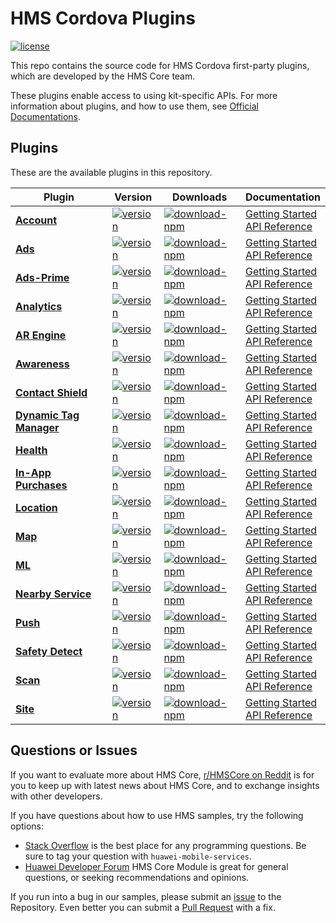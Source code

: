 # HMS Cordova Plugins

[![license](https://img.shields.io/badge/license-Apache--2.0-green)](./LICENCE)

This repo contains the source code for HMS Cordova first-party plugins, which are developed by the HMS Core team.

These plugins enable access to using kit-specific APIs. For more information
about plugins, and how to use them, see
[Official Documentations](https://developer.huawei.com/consumer/en/doc/overview/HMS-Core-Plugin?ha_source=hms1).

## Plugins

These are the available plugins in this repository.

| Plugin | Version | Downloads | Documentation |
| --- | --- | --- | --- |
| [**Account**](./cordova-plugin-hms-account) | [![version](https://img.shields.io/npm/v/@hmscore/cordova-plugin-hms-account?color=%23ed2a1c&style=for-the-badge)](https://www.npmjs.com/package/@hmscore/cordova-plugin-hms-account) | [![download-npm](https://img.shields.io/npm/dm/@hmscore/cordova-plugin-hms-account?color=%23007EC6&style=for-the-badge)](https://www.npmjs.com/package/@hmscore/cordova-plugin-hms-account) | [Getting Started](https://developer.huawei.com/consumer/en/doc/development/HMS-Plugin-Guides/introduction-0000001051006397?ha_source=hms1) <br/> [API Reference](https://developer.huawei.com/consumer/en/doc/development/HMS-Plugin-References-V1/overview-0000001050767539-V1?ha_source=hms1) |
| [**Ads**](./cordova-plugin-hms-ads) | [![version](https://img.shields.io/npm/v/@hmscore/cordova-plugin-hms-ads?color=%23ed2a1c&style=for-the-badge)](https://www.npmjs.com/package/@hmscore/cordova-plugin-hms-ads) | [![download-npm](https://img.shields.io/npm/dm/@hmscore/cordova-plugin-hms-ads?color=%23007EC6&style=for-the-badge)](https://www.npmjs.com/package/@hmscore/cordova-plugin-hms-ads) | [Getting Started](https://developer.huawei.com/consumer/en/doc/development/HMS-Plugin-Guides/introduction-0000001050437673?ha_source=hms1) <br/> [API Reference](https://developer.huawei.com/consumer/en/doc/development/HMS-Plugin-References-V1/ads-0000001050200658-V1?ha_source=hms1) |
| [**Ads-Prime**](./cordova-plugin-hms-adsprime) | [![version](https://img.shields.io/npm/v/@hmscore/cordova-plugin-hms-adsprime?color=%23ed2a1c&style=for-the-badge)](https://www.npmjs.com/package/@hmscore/cordova-plugin-hms-adsprime) | [![download-npm](https://img.shields.io/npm/dm/@hmscore/cordova-plugin-hms-adsprime?color=%23007EC6&style=for-the-badge)](https://www.npmjs.com/package/@hmscore/cordova-plugin-hms-adsprime) | [Getting Started](https://developer.huawei.com/consumer/en/doc/development/HMS-Plugin-Guides/introduction-0000001050437673?ha_source=hms1) <br/> [API Reference](https://developer.huawei.com/consumer/en/doc/development/HMS-Plugin-References-V1/ads-0000001050200658-V1?ha_source=hms1) |
| [**Analytics**](./cordova-plugin-hms-analytics) | [![version](https://img.shields.io/npm/v/@hmscore/cordova-plugin-hms-analytics?color=%23ed2a1c&style=for-the-badge)](https://www.npmjs.com/package/@hmscore/cordova-plugin-hms-analytics) | [![download-npm](https://img.shields.io/npm/dm/@hmscore/cordova-plugin-hms-analytics?color=%23007EC6&style=for-the-badge)](https://www.npmjs.com/package/@hmscore/cordova-plugin-hms-analytics) | [Getting Started](https://developer.huawei.com/consumer/en/doc/development/HMS-Plugin-Guides/introduction-0000001050134725?ha_source=hms1) <br/> [API Reference](https://developer.huawei.com/consumer/en/doc/development/HMS-Plugin-References-V1/overview-0000001050132806-V1?ha_source=hms1) |
| [**AR Engine**](./cordova-plugin-hms-ar) | [![version](https://img.shields.io/npm/v/@hmscore/cordova-plugin-hms-ar?color=%23ed2a1c&style=for-the-badge)](https://www.npmjs.com/package/@hmscore/cordova-plugin-hms-ar) | [![download-npm](https://img.shields.io/npm/dm/@hmscore/cordova-plugin-hms-ar?color=%23007EC6&style=for-the-badge)](https://www.npmjs.com/package/@hmscore/cordova-plugin-hms-ar) | [Getting Started](https://developer.huawei.com/consumer/en/doc/development/HMS-Plugin-Guides/introduction-0000001059697332?ha_source=hms1) <br/> [API Reference](https://developer.huawei.com/consumer/en/doc/development/HMS-Plugin-References-V1/overview-0000001059547578-V1?ha_source=hms1) |
| [**Awareness**](./cordova-plugin-hms-awareness) | [![version](https://img.shields.io/npm/v/@hmscore/cordova-plugin-hms-awareness?color=%23ed2a1c&style=for-the-badge)](https://www.npmjs.com/package/@hmscore/cordova-plugin-hms-awareness) | [![download-npm](https://img.shields.io/npm/dm/@hmscore/cordova-plugin-hms-awareness?color=%23007EC6&style=for-the-badge)](https://www.npmjs.com/package/@hmscore/cordova-plugin-hms-awareness) | [Getting Started](https://developer.huawei.com/consumer/en/doc/development/HMS-Plugin-Guides/introduction-0000001064365517?ha_source=hms1) <br/> [API Reference](https://developer.huawei.com/consumer/en/doc/development/HMS-Plugin-References-V1/overview-0000001072952026-V1?ha_source=hms1) | 
| [**Contact Shield**](./cordova-plugin-hms-contactshield) | [![version](https://img.shields.io/npm/v/@hmscore/cordova-plugin-hms-contactshield?color=%23ed2a1c&style=for-the-badge)](https://www.npmjs.com/package/@hmscore/cordova-plugin-hms-contactshield) | [![download-npm](https://img.shields.io/npm/dm/@hmscore/cordova-plugin-hms-contactshield?color=%23007EC6&style=for-the-badge)](https://www.npmjs.com/package/@hmscore/cordova-plugin-hms-contactshield) | [Getting Started](https://developer.huawei.com/consumer/en/doc/development/HMS-Plugin-Guides/introduction-0000001071927875?ha_source=hms1) <br/> [API Reference](https://developer.huawei.com/consumer/en/doc/development/HMS-Plugin-References-V1/overview-0000001071687323-V1?ha_source=hms1) |
| [**Dynamic Tag Manager**](./cordova-plugin-hms-dtm) | [![version](https://img.shields.io/npm/v/@hmscore/cordova-plugin-hms-dtm?color=%23ed2a1c&style=for-the-badge)](https://www.npmjs.com/package/@hmscore/cordova-plugin-hms-dtm) | [![download-npm](https://img.shields.io/npm/dm/@hmscore/cordova-plugin-hms-dtm?color=%23007EC6&style=for-the-badge)](https://www.npmjs.com/package/@hmscore/cordova-plugin-hms-dtm) | [Getting Started](https://developer.huawei.com/consumer/en/doc/development/HMS-Plugin-Guides/introduction-0000001059610277?ha_source=hms1) <br/> [API Reference](https://developer.huawei.com/consumer/en/doc/development/HMS-Plugin-References-V1/overview-0000001061977436-V1?ha_source=hms1) |
| [**Health**](./cordova-plugin-hms-health) | [![version](https://img.shields.io/npm/v/@hmscore/cordova-plugin-hms-health?color=%23ed2a1c&style=for-the-badge)](https://www.npmjs.com/package/@hmscore/cordova-plugin-hms-health) | [![download-npm](https://img.shields.io/npm/dm/@hmscore/cordova-plugin-hms-health?color=%23007EC6&style=for-the-badge)](https://www.npmjs.com/package/@hmscore/cordova-plugin-hms-health) | [Getting Started](https://developer.huawei.com/consumer/en/doc/development/HMS-Plugin-Guides/about-huawei-health-kit-0000001074479470?ha_source=hms1) <br/> [API Reference](https://developer.huawei.com/consumer/en/doc/development/HMS-Plugin-References-V1/overview-0000001073682529-V1?ha_source=hms1) |
| [**In-App Purchases**](./cordova-plugin-hms-iap) | [![version](https://img.shields.io/npm/v/@hmscore/cordova-plugin-hms-iap?color=%23ed2a1c&style=for-the-badge)](https://www.npmjs.com/package/@hmscore/cordova-plugin-hms-iap) | [![download-npm](https://img.shields.io/npm/dm/@hmscore/cordova-plugin-hms-iap?color=%23007EC6&style=for-the-badge)](https://www.npmjs.com/package/@hmscore/cordova-plugin-hms-iap) | [Getting Started](https://developer.huawei.com/consumer/en/doc/development/HMS-Plugin-Guides/introduction-0000001050132986?ha_source=hms1) <br/> [API Reference](https://developer.huawei.com/consumer/en/doc/development/HMS-Plugin-References-V1/overview-0000001059258027-V1?ha_source=hms1) |
| [**Location**](./cordova-plugin-hms-location) | [![version](https://img.shields.io/npm/v/@hmscore/cordova-plugin-hms-location?color=%23ed2a1c&style=for-the-badge)](https://www.npmjs.com/package/@hmscore/cordova-plugin-hms-location) | [![download-npm](https://img.shields.io/npm/dm/@hmscore/cordova-plugin-hms-location?color=%23007EC6&style=for-the-badge)](https://www.npmjs.com/package/@hmscore/cordova-plugin-hms-location) | [Getting Started](https://developer.huawei.com/consumer/en/doc/development/HMS-Plugin-Guides/introduction-0000001050140246?ha_source=hms1) <br/> [API Reference](https://developer.huawei.com/consumer/en/doc/development/HMS-Plugin-References-V1/overview-0000001050140386-V1?ha_source=hms1) |
| [**Map**](./cordova-plugin-hms-map) | [![version](https://img.shields.io/npm/v/@hmscore/cordova-plugin-hms-map?color=%23ed2a1c&style=for-the-badge)](https://www.npmjs.com/package/@hmscore/cordova-plugin-hms-map) | [![download-npm](https://img.shields.io/npm/dm/@hmscore/cordova-plugin-hms-map?color=%23007EC6&style=for-the-badge)](https://www.npmjs.com/package/@hmscore/cordova-plugin-hms-map) | [Getting Started](https://developer.huawei.com/consumer/en/doc/development/HMS-Plugin-Guides/introduction-0000001050329204?ha_source=hms1) <br/> [API Reference](https://developer.huawei.com/consumer/en/doc/development/HMS-Plugin-References-V1/overview-0000001050443477-V1?ha_source=hms1) |
| [**ML**](./cordova-plugin-hms-ml) | [![version](https://img.shields.io/npm/v/@hmscore/cordova-plugin-hms-ml?color=%23ed2a1c&style=for-the-badge)](https://www.npmjs.com/package/@hmscore/cordova-plugin-hms-ml) | [![download-npm](https://img.shields.io/npm/dm/@hmscore/cordova-plugin-hms-ml?color=%23007EC6&style=for-the-badge)](https://www.npmjs.com/package/@hmscore/cordova-plugin-hms-ml) | [Getting Started](https://developer.huawei.com/consumer/en/doc/development/HMS-Plugin-Guides/introduction-0000001050765773?ha_source=hms1) <br/> [API Reference](https://developer.huawei.com/consumer/en/doc/development/HMS-Plugin-References-V1/introduction-0000001051088632-V1?ha_source=hms1) |
| [**Nearby Service**](./cordova-plugin-hms-nearby) | [![version](https://img.shields.io/npm/v/@hmscore/cordova-plugin-hms-nearby?color=%23ed2a1c&style=for-the-badge)](https://www.npmjs.com/package/@hmscore/cordova-plugin-hms-nearby) | [![download-npm](https://img.shields.io/npm/dm/@hmscore/cordova-plugin-hms-nearby?color=%23007EC6&style=for-the-badge)](https://www.npmjs.com/package/@hmscore/cordova-plugin-hms-nearby) | [Getting Started](https://developer.huawei.com/consumer/en/doc/development/HMS-Plugin-Guides/introduction-0000001062870688?ha_source=hms1) <br/> [API Reference](https://developer.huawei.com/consumer/en/doc/development/HMS-Plugin-References-V1/overview-0000001063051862-V1?ha_source=hms1) |
| [**Push**](./cordova-plugin-hms-push) | [![version](https://img.shields.io/npm/v/@hmscore/cordova-plugin-hms-push?color=%23ed2a1c&style=for-the-badge)](https://www.npmjs.com/package/@hmscore/cordova-plugin-hms-push) | [![download-npm](https://img.shields.io/npm/dm/@hmscore/cordova-plugin-hms-push?color=%23007EC6&style=for-the-badge)](https://www.npmjs.com/package/@hmscore/cordova-plugin-hms-push) | [Getting Started](https://developer.huawei.com/consumer/en/doc/development/HMS-Plugin-Guides/introduction-0000001050135701?ha_source=hms1) <br/> [API Reference](https://developer.huawei.com/consumer/en/doc/development/HMS-Plugin-References-V1/overview-0000001050133780-V1?ha_source=hms1) |
| [**Safety Detect**](./cordova-plugin-hms-safetydetect) | [![version](https://img.shields.io/npm/v/@hmscore/cordova-plugin-hms-safetydetect?color=%23ed2a1c&style=for-the-badge)](https://www.npmjs.com/package/@hmscore/cordova-plugin-hms-safetydetect) | [![download-npm](https://img.shields.io/npm/dm/@hmscore/cordova-plugin-hms-safetydetect?color=%23007EC6&style=for-the-badge)](https://www.npmjs.com/package/@hmscore/cordova-plugin-hms-safetydetect)   | [Getting Started](https://developer.huawei.com/consumer/en/doc/development/HMS-Plugin-Guides/introduction-0000001055426855?ha_source=hms1) <br/> [API Reference](https://developer.huawei.com/consumer/en/doc/development/HMS-Plugin-References-V1/overview-0000001055428828-V1?ha_source=hms1) |
| [**Scan**](./cordova-plugin-hms-scan) | [![version](https://img.shields.io/npm/v/@hmscore/cordova-plugin-hms-scan?color=%23ed2a1c&style=for-the-badge)](https://www.npmjs.com/package/@hmscore/cordova-plugin-hms-scan) | [![download-npm](https://img.shields.io/npm/dm/@hmscore/cordova-plugin-hms-scan?color=%23007EC6&style=for-the-badge)](https://www.npmjs.com/package/@hmscore/cordova-plugin-hms-scan) | [Getting Started](https://developer.huawei.com/consumer/en/doc/development/HMS-Plugin-Guides/introduction-0000001057398487?ha_source=hms1) <br/> [API Reference](https://developer.huawei.com/consumer/en/doc/development/HMS-Plugin-References-V1/overview-0000001057118137-V1?ha_source=hms1) |
| [**Site**](./cordova-plugin-hms-site) | [![version](https://img.shields.io/npm/v/@hmscore/cordova-plugin-hms-site?color=%23ed2a1c&style=for-the-badge)](https://www.npmjs.com/package/@hmscore/cordova-plugin-hms-site) | [![download-npm](https://img.shields.io/npm/dm/@hmscore/cordova-plugin-hms-site?color=%23007EC6&style=for-the-badge)](https://www.npmjs.com/package/@hmscore/cordova-plugin-hms-site) | [Getting Started](https://developer.huawei.com/consumer/en/doc/development/HMS-Plugin-Guides/version-change-history-0000001050175533?ha_source=hms1) <br/> [API Reference](https://developer.huawei.com/consumer/en/doc/development/HMS-Plugin-References-V1/overview-0000001050178899-V1?ha_source=hms1)  |

## Questions or Issues

If you want to evaluate more about HMS Core, [r/HMSCore on Reddit](https://www.reddit.com/r/HuaweiDevelopers/) is for you to keep up with latest news about HMS Core, and to exchange insights with other developers.

If you have questions about how to use HMS samples, try the following options:

- [Stack Overflow](https://stackoverflow.com/questions/tagged/huawei-mobile-services) is the best place for any programming questions. Be sure to tag your question with `huawei-mobile-services`.
- [Huawei Developer Forum](https://forums.developer.huawei.com/forumPortal/en/home?fid=0101187876626530001?ha_source=hms1) HMS Core Module is great for general questions, or seeking recommendations and opinions.

If you run into a bug in our samples, please submit an [issue](https://github.com/HMS-Core/hms-cordova-plugin/issues) to the Repository. Even better you can submit a [Pull Request](https://github.com/HMS-Core/hms-cordova-plugin/pulls) with a fix.
